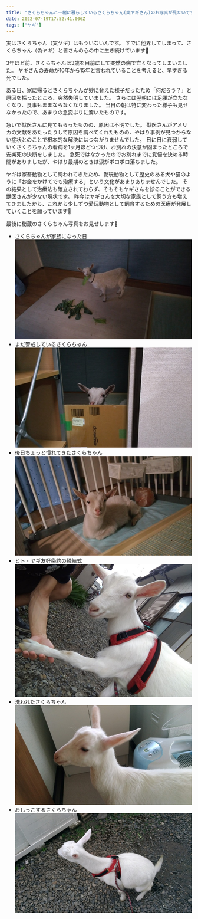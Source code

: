 ```yaml
---
title: "さくらちゃんと一緒に暮らしているさくらちゃん(実ヤギさん)のお写真が見たいです！"
date: 2022-07-19T17:52:41.006Z
tags: ["ヤギ"]
---
```


実はさくらちゃん（実ヤギ）はもういないんです。<!--more-->
すでに他界してしまって、さくらちゃん（偽ヤギ）と皆さんの心の中に生き続けています🌷

3年ほど前、さくらちゃんは3歳を目前にして突然の病で亡くなってしまいました。
ヤギさんの寿命が10年から15年と言われていることを考えると、早すぎる死でした。

ある日、家に帰るとさくらちゃんが妙に脅えた様子だったため「何だろう？」と原因を探ったところ、突然失明していました。
さらには翌朝には足腰が立たなくなり、食事もままならなくなりました。
当日の朝は特に変わった様子も見せなかったので、あまりの急変ぶりに驚いたものです。

急いで獣医さんに見てもらったものの、原因は不明でした。
獣医さんがアメリカの文献をあたったりして原因を調べてくれたものの、やはり事例が見つからない症状とのことで根本的な解決にはつながりませんでした。
日に日に衰弱していくさくらちゃんの看病を1ヶ月ほどつづけ、お別れの決意が固まったところで安楽死の決断をしました。
急死ではなかったのでお別れまでに覚悟を決める時間がありましたが、やはり最期のときは涙がポロポロ落ちました。

ヤギは家畜動物として飼われてきたため、愛玩動物として歴史のある犬や猫のように「お金をかけてでも治療する」という文化があまりありませんでした。
その結果として治療法も確立されておらず、そもそもヤギさんを診ることができる獣医さんが少ない現状です。
昨今はヤギさんを大切な家族として飼う方も増えてきましたから、これから少しずつ愛玩動物として飼育するための医療が発展していくことを願っています🌻

最後に秘蔵のさくらちゃん写真をお見せします🌹

* さくらちゃんが家族になった日
    ![](g01.jpg)
* まだ警戒しているさくらちゃん
    ![](g02.jpg)
* 後日ちょっと慣れてきたさくらちゃん
    ![](g03.jpg)
* ヒト・ヤギ友好条約の締結式
    ![](g04.jpg)
* 洗われたさくらちゃん
    ![](g05.jpg)
* おしっこするさくらちゃん
    ![](g06.jpg)
